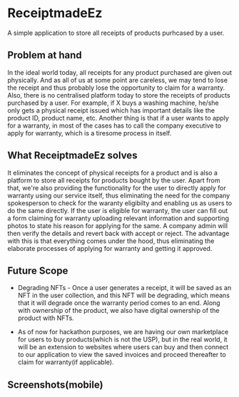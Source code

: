 # ReceiptmadeEz

A simple application to store all receipts of products purhcased by a user. 

## Problem at hand

In the ideal world today, all receipts for any product purchased are given out physically. And as all of us at some point are careless, we may tend to lose the receipt and thus probably lose the opportunity to claim for a warranty. Also, there is no centralised platform today to store the receipts of products purchased by a user. 
For example, if X buys a washing machine, he/she only gets a physical receipt issued which has important details like the product ID, product name, etc. 
Another thing is that if a user wants to apply for a warranty, in most of the cases has to call the company executive to apply for warranty, which is a tiresome process in itself. 

## What ReceiptmadeEz solves
It eliminates the concept of physical receipts for a product and is also a platform to store all receipts for products bought by the user. Apart from that, we're also providing the functionality for the user to directly apply for warranty using our service itself, thus eliminating the need for the company spokesperson to check for the waranty eligibilty and enabling us as users to do the same directly. If the user is eligible for warranty, the user can fill out a form claiming for warranty uploading relevant information and supporting photos to state his reason for applying for the same. A company admin will then verify the details and revert back with accept or reject. The advantage with this is that everything comes under the hood, thus eliminating the elaborate processes of applying for warranty and getting it approved. 


## Future Scope

- Degrading NFTs - Once a user generates a receipt, it will be saved as an NFT in the user collection, and this NFT will be degrading, which means that it will degrade once the warranty period comes to an end. Along with ownership of the product, we also have digital ownership of the product with NFTs.

- As of now for hackathon purposes, we are having our own marketplace for users to buy products(which is not the USP), but in the real world, it will be an extension to websites where users can buy and then connect to our application to view the saved invoices and proceed thereafter to claim for warranty(if applicable). 



## Screenshots(mobile)

